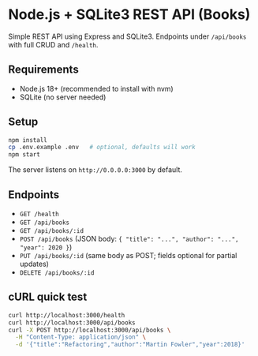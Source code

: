 # Node.js + SQLite3 REST API (Books)

Simple REST API using Express and SQLite3. Endpoints under `/api/books` with full CRUD and `/health`.

## Requirements
- Node.js 18+ (recommended to install with nvm)
- SQLite (no server needed)

## Setup
```bash
npm install
cp .env.example .env   # optional, defaults will work
npm start
```

The server listens on `http://0.0.0.0:3000` by default.

## Endpoints

- `GET /health`
- `GET /api/books`
- `GET /api/books/:id`
- `POST /api/books` (JSON body: `{ "title": "...", "author": "...", "year": 2020 }`)
- `PUT /api/books/:id` (same body as POST; fields optional for partial updates)
- `DELETE /api/books/:id`

## cURL quick test

```bash
curl http://localhost:3000/health
curl http://localhost:3000/api/books
curl -X POST http://localhost:3000/api/books \
  -H "Content-Type: application/json" \
  -d '{"title":"Refactoring","author":"Martin Fowler","year":2018}'
```
